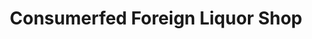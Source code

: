 ---
title: "Consumerfed Foreign Liquor Shop"
url: /kochi/consumerfed-foreign-liquor-shop-banerji-road/
shop: Spirituosen
---